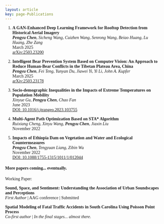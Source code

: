 ```yaml
---
layout: article
key: page-Publications
---
```


<style>
    body {
        font-family: "Times New Roman", Times, serif;
    }
    .publication-title {
        font-weight: bold;
    }
    .publication-authors {
        font-style: italic;
    }
    .publication-date {
        font-style: normal;
    }
</style>

1. <span class="publication-title">A GAN-Enhanced Deep Learning Framework for Rooftop Detection from Historical Aerial Imagery</span>  
  <span class="publication-authors"><strong>Pengyu Chen</strong>, Sicheng Wang, Cuizhen Wang, Senrong Wang, Beiao Huang, Lu Huang, Zhe Zang</span>  
  <span class="publication-date">March 2025</span>  
  [arXiv:2503.23200](https://arxiv.org/abs/2503.23200)

2.  <span class="publication-title">Intelligent Bear Prevention System Based on Computer Vision: An Approach to Reduce Human-Bear Conflicts in the Tibetan Plateau Area, China</span>  
  <span class="publication-authors"><strong>Pengyu Chen</strong>, Fei Teng, Yunyan Du, Jiawei Yi, Yi Li, John A. Kupfer</span>  
  <span class="publication-date">March 2025</span>  
  [arXiv:2503.23178](https://arxiv.org/abs/2503.23178)

3. <span class="publication-title">Socio-demographic Inequalities in the Impacts of Extreme Temperatures on Population Mobility</span>  
   <span class="publication-authors">Xinyue Gu, <strong>Pengyu Chen</strong>, Chao Fan</span>  
   <span class="publication-date">June 2023</span>  
   [DOI: 10.1016/j.jtrangeo.2023.103755](https://doi.org/10.1016/j.jtrangeo.2023.103755)

4. <span class="publication-title">Multi-Agent Path Optimization Based on STA* Algorithm</span>  
   <span class="publication-authors">Ruixiang Cheng, Xinyu Wang, <strong>Pengyu Chen</strong>, Jiaxin Liu</span>  
   <span class="publication-date">November 2022</span>

5. <span class="publication-title">Impacts of Ethiopia Dam on Vegetation and Water and Ecological Countermeasures</span>  
   <span class="publication-authors"><strong>Pengyu Chen</strong>, Tengyuan Liang, Zibin Wu</span>  
   <span class="publication-date">November 2022</span>  
   [DOI: 10.1088/1755-1315/1011/1/012044](https://doi.org/10.1088/1755-1315/1011/1/012044)


#### More papers coming... eventually.


Working Paper:

<span  class="publication-title">Sound, Space, and Sentiment: Understanding the Association of Urban Soundscapes and Perceptions</span> <br>
*First Author* | AAG conference | Submitted

<span class="publication-title">Spatial Modeling of Fatal Traffic Accidents in South Carolina Using Poisson Point Process</span>  <br>
*Co-first author* | *In the final stages... almost there.*

